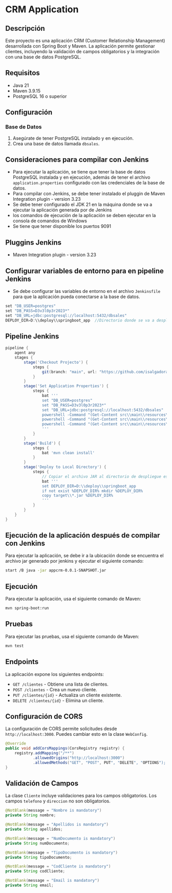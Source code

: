 # CRM Application

## Descripción
Este proyecto es una aplicación CRM (Customer Relationship Management) desarrollada con Spring Boot y Maven. La aplicación permite gestionar clientes, incluyendo la validación de campos obligatorios y la integración con una base de datos PostgreSQL.

## Requisitos
- Java 21 
- Maven 3.9.15
- PostgreSQL 16 o superior



## Configuración
### Base de Datos
1. Asegúrate de tener PostgreSQL instalado y en ejecución.
2. Crea una base de datos llamada `dbsales`.


## Consideraciones para compilar con Jenkins
* Para ejecutar la aplicación, se tiene que tener la base de datos PostgreSQL instalada y en ejecución, además de tener el archivo `application.properties` configurado con las credenciales de la base de datos.
* Para compilar con Jenkins, se debe tener instalado el pluggin de Maven Integration plugin - version 3.23
* Se debe tener configurado el JDK 21 en la máquina donde se va a ejecutar la aplicación generada por de Jenkins
* los comandos de ejecución de la aplicación se deben ejecutar en la consola de comandos de Windows
* Se tiene que tener disponible los puertos 9091

## Pluggins Jenkins
- Maven Integration plugin - version 3.23

## Configurar variables de entorno para en pipeline Jenkins
* Se debe configurar las variables de entorno en el archivo `Jenkinsfile` para que la aplicación pueda conectarse a la base de datos.
```groovy
set "DB_USER=postgres"
set "DB_PASS=D3v3l0p3r2023*"
set "DB_URL=jdbc:postgresql://localhost:5432/dbsales"
DEPLOY_DIR=D:\\deploy\\springboot_app  //Directorio donde se va a desplegar la aplicación
```

## Pipeline Jenkins

```groovy
pipeline {
    agent any
    stages {
        stage('Checkout Projecto') {
            steps {
                git(branch: "main", url: "https://github.com/isalgadoralf/appcrm.git")
            }
        }
        stage('Set Application Properties') {
            steps {
                bat '''
                set "DB_USER=postgres"
                set "DB_PASS=D3v3l0p3r2023*"
                set "DB_URL=jdbc:postgresql://localhost:5432/dbsales"
                powershell -Command "(Get-Content src\\main\\resources\\application.properties) -replace 'spring.datasource.username=.*', 'spring.datasource.username=%DB_USER%' | Set-Content src\\main\\resources\\application.properties"
                powershell -Command "(Get-Content src\\main\\resources\\application.properties) -replace 'spring.datasource.password=.*', 'spring.datasource.password=%DB_PASS%' | Set-Content src\\main\\resources\\application.properties"
                powershell -Command "(Get-Content src\\main\\resources\\application.properties) -replace 'spring.datasource.url=.*', 'spring.datasource.url=%DB_URL%' | Set-Content src\\main\\resources\\application.properties"
                '''
            }
        }
        stage('Build') {
            steps {
                bat 'mvn clean install'
            }
        }
        stage('Deploy to Local Directory') {
            steps {
                // Copiar el archivo JAR al directorio de despliegue especificado
                bat '''
                set DEPLOY_DIR=D:\\deploy\\springboot_app
                if not exist %DEPLOY_DIR% mkdir %DEPLOY_DIR%
                copy target\\*.jar %DEPLOY_DIR%
                '''
            }
        }
    }
}
```

## Ejecución de la aplicación después de compilar con Jenkins
Para ejecutar la aplicación, se debe ir a la ubicación donde se encuentra el archivo jar generado por jenkins y ejecutar el siguiente comando:

```sh
start /B java -jar appcrm-0.0.1-SNAPSHOT.jar
```

## Ejecución
Para ejecutar la aplicación, usa el siguiente comando de Maven:

```sh
mvn spring-boot:run
```

## Pruebas
Para ejecutar las pruebas, usa el siguiente comando de Maven:

```sh
mvn test
```

## Endpoints
La aplicación expone los siguientes endpoints:

- `GET /clientes` - Obtiene una lista de clientes.
- `POST /clientes` - Crea un nuevo cliente.
- `PUT /clientes/{id}` - Actualiza un cliente existente.
- `DELETE /clientes/{id}` - Elimina un cliente.

## Configuración de CORS
La configuración de CORS permite solicitudes desde `http://localhost:3000`. Puedes cambiar esto en la clase `WebConfig`.

```java
@Override
public void addCorsMappings(CorsRegistry registry) {
    registry.addMapping("/**")
            .allowedOrigins("http://localhost:3000")
            .allowedMethods("GET", "POST", PUT", "DELETE", "OPTIONS");
}
```

## Validación de Campos
La clase `Cliente` incluye validaciones para los campos obligatorios. Los campos `telefono` y `direccion` no son obligatorios.

```java
@NotBlank(message = "Nombre is mandatory")
private String nombre;

@NotBlank(message = "Apellidos is mandatory")
private String apellidos;

@NotBlank(message = "NumDocumento is mandatory")
private String numDocumento;

@NotBlank(message = "TipoDocumento is mandatory")
private String tipoDocumento;

@NotBlank(message = "CodCliente is mandatory")
private String codCliente;

@NotBlank(message = "Email is mandatory")
private String email;
```
